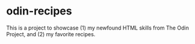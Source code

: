 # odin-recipes

This is a project to showcase (1) my newfound HTML skills from The Odin Project, and (2) my favorite recipes.